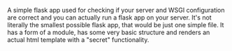 A simple flask app used for checking if your server and WSGI configuration are correct and you can actually run a flask app on your server. It's not literally the smallest possible flask app, that would be just one simple file. It has a form of a module, has some very basic structure and renders an actual html template with a "secret" functionality.
